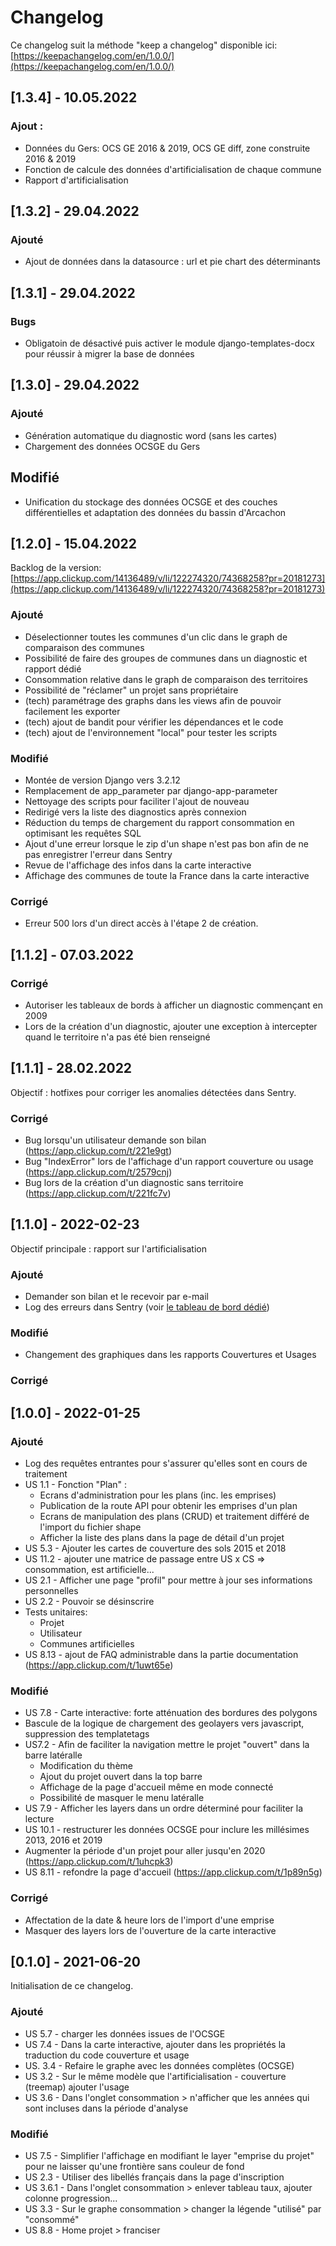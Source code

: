 # Changelog

Ce changelog suit la méthode "keep a changelog" disponible ici: [https://keepachangelog.com/en/1.0.0/](https://keepachangelog.com/en/1.0.0/)


## [1.3.4] - 10.05.2022

### Ajout :
* Données du Gers: OCS GE 2016 & 2019, OCS GE diff, zone construite 2016 & 2019
* Fonction de calcule des données d'artificialisation de chaque commune
* Rapport d'artificialisation

## [1.3.2] - 29.04.2022

### Ajouté
* Ajout de données dans la datasource : url et pie chart des déterminants

## [1.3.1] - 29.04.2022

### Bugs
* Obligatoin de désactivé puis activer le module django-templates-docx pour réussir à migrer la base de données


## [1.3.0] - 29.04.2022

### Ajouté
- Génération automatique du diagnostic word (sans les cartes)
- Chargement des données OCSGE du Gers

## Modifié
- Unification du stockage des données OCSGE et des couches différentielles et adaptation des données du bassin d'Arcachon


## [1.2.0] - 15.04.2022

Backlog de la version: [https://app.clickup.com/14136489/v/li/122274320/74368258?pr=20181273](https://app.clickup.com/14136489/v/li/122274320/74368258?pr=20181273)

### Ajouté
- Déselectionner toutes les communes d'un clic dans le graph de comparaison des communes
- Possibilité de faire des groupes de communes dans un diagnostic et rapport dédié
- Consommation relative dans le graph de comparaison des territoires
- Possibilité de "réclamer" un projet sans propriétaire
- (tech) paramétrage des graphs dans les views afin de pouvoir facilement les exporter
- (tech) ajout de bandit pour vérifier les dépendances et le code
- (tech) ajout de l'environnement "local" pour tester les scripts

### Modifié
* Montée de version Django vers 3.2.12
* Remplacement de app_parameter par django-app-parameter
* Nettoyage des scripts pour faciliter l'ajout de nouveau
* Redirigé vers la liste des diagnostics après connexion
* Réduction du temps de chargement du rapport consommation en optimisant les requêtes SQL
* Ajout d'une erreur lorsque le zip d'un shape n'est pas bon afin de ne pas enregistrer l'erreur dans Sentry
* Revue de l'affichage des infos dans la carte interactive
* Affichage des communes de toute la France dans la carte interactive

### Corrigé
- Erreur 500 lors d'un direct accès à l'étape 2 de création.

## [1.1.2] - 07.03.2022

### Corrigé
- Autoriser les tableaux de bords à afficher un diagnostic commençant en 2009
- Lors de la création d'un diagnostic, ajouter une exception à intercepter quand le territoire n'a pas été bien renseigné

## [1.1.1] - 28.02.2022

Objectif : hotfixes pour corriger les anomalies détectées dans Sentry.

### Corrigé
* Bug lorsqu'un utilisateur demande son bilan (https://app.clickup.com/t/221e9gt)
* Bug "IndexError" lors de l'affichage d'un rapport couverture ou usage (https://app.clickup.com/t/2579cnj)
* Bug lors de la création d'un diagnostic sans territoire (https://app.clickup.com/t/221fc7v)

## [1.1.0] - 2022-02-23

Objectif principale : rapport sur l'artificialisation

### Ajouté
- Demander son bilan et le recevoir par e-mail
- Log des erreurs dans Sentry (voir [le tableau de bord dédié](https://sentry.io/betagouv-f7/sparte))

### Modifié
- Changement des graphiques dans les rapports Couvertures et Usages

### Corrigé


## [1.0.0] - 2022-01-25

### Ajouté
- Log des requêtes entrantes pour s'assurer qu'elles sont en cours de traitement
- US 1.1 - Fonction "Plan" :
  * Ecrans d'administration pour les plans (inc. les emprises)
  * Publication de la route API pour obtenir les emprises d'un plan
  * Ecrans de manipulation des plans (CRUD) et traitement différé de l'import du fichier shape
  * Afficher la liste des plans dans la page de détail d'un projet
- US 5.3 - Ajouter les cartes de couverture des sols 2015 et 2018
- US 11.2 - ajouter une matrice de passage entre US x CS => consommation, est artificielle...
- US 2.1 - Afficher une page "profil" pour mettre à jour ses informations personnelles
- US 2.2 - Pouvoir se désinscrire
- Tests unitaires:
  * Projet
  * Utilisateur
  * Communes artificielles
- US 8.13 - ajout de FAQ administrable dans la partie documentation (https://app.clickup.com/t/1uwt65e)

### Modifié
- US 7.8 - Carte interactive: forte atténuation des bordures des polygons
- Bascule de la logique de chargement des geolayers vers javascript, suppression des templatetags
- US7.2 - Afin de faciliter la navigation mettre le projet "ouvert" dans la barre latéralle
  * Modification du thème
  * Ajout du projet ouvert dans la top barre
  * Affichage de la page d'accueil même en mode connecté
  * Possibilité de masquer le menu latéralle
- US 7.9 - Afficher les layers dans un ordre déterminé pour faciliter la lecture
- US 10.1 - restructurer les données OCSGE pour inclure les millésimes 2013, 2016 et 2019
- Augmenter la période d'un projet pour aller jusqu'en 2020 (https://app.clickup.com/t/1uhcpk3)
- US 8.11 - refondre la page d'accueil (https://app.clickup.com/t/1p89n5g)

### Corrigé
- Affectation de la date & heure lors de l'import d'une emprise
- Masquer des layers lors de l'ouverture de la carte interactive

## [0.1.0] - 2021-06-20

Initialisation de ce changelog.

### Ajouté
- US 5.7 - charger les données issues de l'OCSGE
- US 7.4 - Dans la carte interactive, ajouter dans les propriétés la traduction du code couverture et usage
- US. 3.4 - Refaire le graphe avec les données complètes (OCSGE)
- US 3.2 - Sur le même modèle que l'artificialisation - couverture (treemap) ajouter l'usage
- US 3.6 - Dans l'onglet consommation > n'afficher que les années qui sont incluses dans la période d'analyse

### Modifié
- US 7.5 - Simplifier l'affichage en modifiant le layer "emprise du projet" pour ne laisser qu'une frontière sans couleur de fond
- US 2.3 - Utiliser des libellés français dans la page d'inscription
- US 3.6.1 - Dans l'onglet consommation > enlever tableau taux, ajouter colonne progression...
- US 3.3 - Sur le graphe consommation > changer la légende "utilisé" par "consommé"
- US 8.8 - Home projet > franciser
